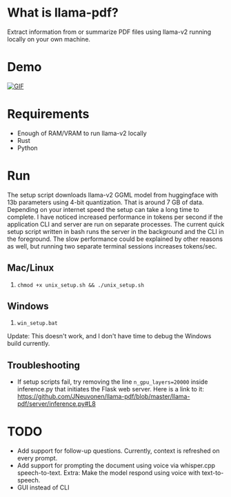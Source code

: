# What is llama-pdf?

Extract information from or summarize PDF files using llama-v2 running locally on your own machine.

# Demo

[![GIF](https://i.imgur.com/LlViwmN.gif)](https://imgur.com/a/YP03JcR)

# Requirements

- Enough of RAM/VRAM to run llama-v2 locally
- Rust
- Python

# Run

The setup script downloads llama-v2 GGML model from huggingface with 13b parameters using 4-bit quantization. That is around 7 GB of data. Depending on your internet speed the setup can take a long time to complete. I have noticed increased performance in tokens per second if the application CLI and server are run on separate processes. The current quick setup script written in bash runs the server in the background and the CLI in the foreground. The slow performance could be explained by other reasons as well, but running two separate terminal sessions increases tokens/sec.

## Mac/Linux

1. `chmod +x unix_setup.sh && ./unix_setup.sh`

## Windows

1. `win_setup.bat`

Update: This doesn't work, and I don't have time to debug the Windows build currently.

## Troubleshooting

- If setup scripts fail, try removing the line `n_gpu_layers=20000` inside inference.py that initiates the Flask web server. Here is a link to it: https://github.com/JNeuvonen/llama-pdf/blob/master/llama-pdf/server/inference.py#L8

# TODO

- Add support for follow-up questions. Currently, context is refreshed on every prompt.
- Add support for prompting the document using voice via whisper.cpp speech-to-text. Extra: Make the model respond using voice with text-to-speech.
- GUI instead of CLI
  
